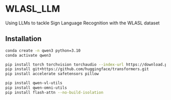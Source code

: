 # WLASL_LLM
Using LLMs to tackle Sign Language Recognition with the WLASL dataset

## Installation

```bash
conda create -n qwen3 python=3.10
conda activate qwen3

pip install torch torchvision torchaudio --index-url https://download.pytorch.org/whl/cu124
pip install git+https://github.com/huggingface/transformers.git
pip install accelerate safetensors pillow

pip install qwen-vl-utils
pip install qwen-omni-utils
pip install flash-attn --no-build-isolation
```